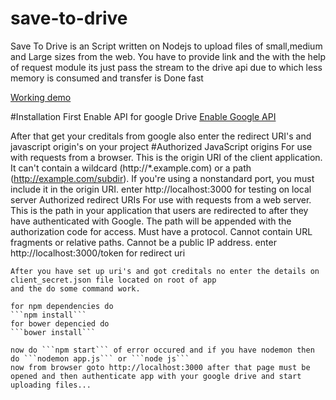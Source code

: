 # save-to-drive
Save To Drive is an Script written on Nodejs to upload files of small,medium and Large sizes from the web. You have to provide link and the with the help of request module its just pass the stream to the drive api due to which less memory is consumed and transfer is Done fast

[Working demo](http://savetodrive.me/#)


#Installation
  First Enable API for google Drive
  [Enable Google API](https://console.developers.google.com/apis)
  
  After that get your creditals from google
  also enter the redirect URI's and javascript origin's on your project
    #Authorized JavaScript origins
    For use with requests from a browser. This is the origin URI of the client application. It can't contain a wildcard (http://*.example.com) or a path (http://example.com/subdir). If you're using a nonstandard port, you must include it in the origin URI.
    enter http://localhost:3000 for testing on local server
    Authorized redirect URIs
      For use with requests from a web server. This is the path in your application that users are redirected to after they have authenticated with Google. The path will be appended with the authorization code for access. Must have a protocol. Cannot contain URL fragments or relative paths. Cannot be a public IP address.
      enter http://localhost:3000/token for redirect uri
  
    After you have set up uri's and got creditals no enter the details on client_secret.json file located on root of app
    and the do some command work.
    
    for npm dependencies do
    ```npm install```
    for bower depencied do
    ```bower install```
    
    now do ```npm start``` of error occured and if you have nodemon then do ```nodemon app.js``` or ```node js```
    now from browser goto http://localhost:3000 after that page must be opened and then authenticate app with your google drive and start uploading files...
